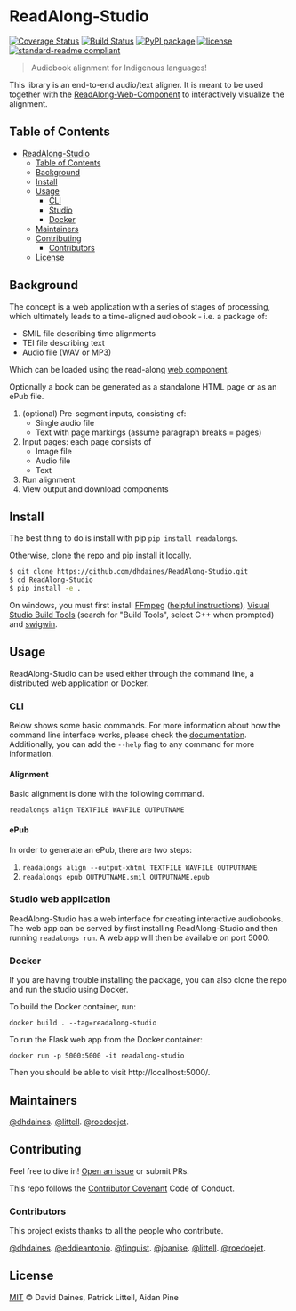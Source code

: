 # ReadAlong-Studio

[![Coverage Status](https://coveralls.io/repos/github/dhdaines/ReadAlong-Studio/badge.svg?branch=master)](https://coveralls.io/github/dhdaines/ReadAlong-Studio?branch=master)
[![Build Status](https://travis-ci.org/dhdaines/ReadAlong-Studio.svg?branch=master)](https://travis-ci.org/dhdaines/ReadAlong-Studio)
[![PyPI package](https://img.shields.io/pypi/v/readalongs.svg)](https://pypi.org/project/readalongs/)
[![license](https://img.shields.io/github/license/dhdaines/ReadAlong-Studio.svg)](LICENSE)
[![standard-readme compliant](https://img.shields.io/badge/readme%20style-standard-brightgreen.svg?style=flat-square)](https://github.com/dhdaines/ReadAlong-Studio)

> Audiobook alignment for Indigenous languages!

This library is an end-to-end audio/text aligner. It is meant to be used together with the [ReadAlong-Web-Component](https://github.com/roedoejet/ReadAlong-Web-Component) to interactively visualize the alignment.

## Table of Contents
- [ReadAlong-Studio](#readalong-studio)
  - [Table of Contents](#table-of-contents)
  - [Background](#background)
  - [Install](#install)
  - [Usage](#usage)
    - [CLI](#cli)
    - [Studio](#studio)
    - [Docker](#docker)
  - [Maintainers](#maintainers)
  - [Contributing](#contributing)
    - [Contributors](#contributors)
  - [License](#license)

## Background

The concept is a web application with a series of stages of
processing, which ultimately leads to a time-aligned audiobook -
i.e. a package of:

- SMIL file describing time alignments
- TEI file describing text
- Audio file (WAV or MP3)

Which can be loaded using the read-along [web component](https://github.com/roedoejet/ReadAlong-Web-Component).

Optionally a book can be generated as a standalone HTML page or
as an ePub file.

1. (optional) Pre-segment inputs, consisting of:
   - Single audio file
   - Text with page markings (assume paragraph breaks = pages)
2. Input pages: each page consists of
   - Image file
   - Audio file
   - Text
3. Run alignment
4. View output and download components

## Install

The best thing to do is install with pip `pip install readalongs`. 

Otherwise, clone the repo and pip install it locally.

```sh
$ git clone https://github.com/dhdaines/ReadAlong-Studio.git
$ cd ReadAlong-Studio
$ pip install -e .
```

On windows, you must first install [FFmpeg](https://ffmpeg.zeranoe.com/builds/) ([helpful instructions](https://windowsloop.com/install-ffmpeg-windows-10/)), [Visual Studio Build Tools](https://visualstudio.microsoft.com/downloads/#build-tools-for-visual-studio-2017) (search for "Build Tools", select C++ when prompted) and [swigwin](http://www.swig.org/download.html).

## Usage

ReadAlong-Studio can be used either through the command line, a distributed web application or Docker.

### CLI

Below shows some basic commands. For more information about how the command line interface works, please check the [documentation](https://readthedocs.org/). Additionally, you can add the `--help` flag to any command for more information.

#### Alignment

Basic alignment is done with the following command.

`readalongs align TEXTFILE WAVFILE OUTPUTNAME`

#### ePub

In order to generate an ePub, there are two steps:

1. `readalongs align --output-xhtml TEXTFILE WAVFILE OUTPUTNAME`
2. `readalongs epub OUTPUTNAME.smil OUTPUTNAME.epub`

### Studio web application

ReadAlong-Studio has a web interface for creating interactive audiobooks. The web app can be served by first installing ReadAlong-Studio and then running `readalongs run`. A web app will then be available on port 5000.

### Docker

If you are having trouble installing the package, you can also clone the repo and run the studio using Docker.

To build the Docker container, run:

    docker build . --tag=readalong-studio

To run the Flask web app from the Docker container:

    docker run -p 5000:5000 -it readalong-studio

Then you should be able to visit http://localhost:5000/.


## Maintainers

[@dhdaines](https://github.com/dhdaines).
[@littell](https://github.com/littell).
[@roedoejet](https://github.com/roedoejet).

## Contributing

Feel free to dive in! [Open an issue](https://github.com/dhdaines/ReadAlong-Studio/issues/new) or submit PRs.

This repo follows the [Contributor Covenant](http://contributor-covenant.org/version/1/3/0/) Code of Conduct.

### Contributors

This project exists thanks to all the people who contribute. 

[@dhdaines](https://github.com/dhdaines).
[@eddieantonio](https://github.com/eddieantonio).
[@finguist](https://github.com/finguist).
[@joanise](https://github.com/joanise).
[@littell](https://github.com/littell).
[@roedoejet](https://github.com/roedoejet).

## License

[MIT](LICENSE) © David Daines, Patrick Littell, Aidan Pine
